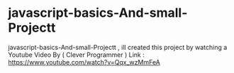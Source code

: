 # javascript-basics-And-small-Projectt
javascript-basics-And-small-Projectt , ill created this project by watching a Youtube Video By ( Clever Programmer ) Link :  https://www.youtube.com/watch?v=Qqx_wzMmFeA
